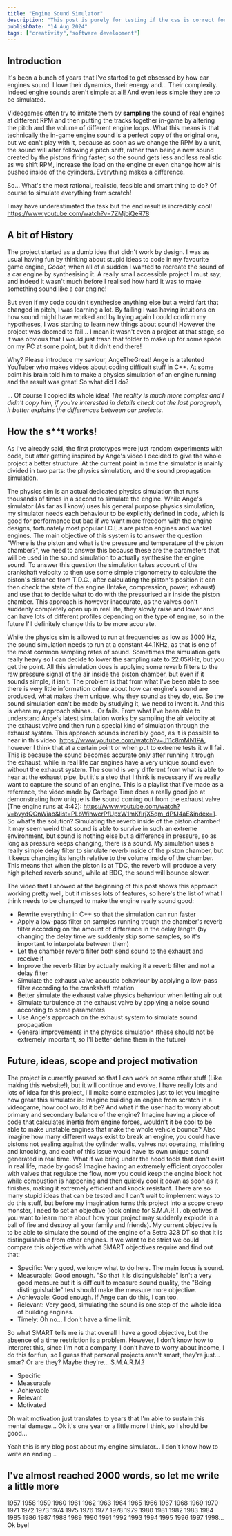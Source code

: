 ```yaml
---
title: "Engine Sound Simulator"
description: "This post is purely for testing if the css is correct for the title on the page"
publishDate: "14 Aug 2024"
tags: ["creativity","software development"]
---
```


## Introduction
It's been a bunch of years that I've started to get obsessed by how car engines sound. I love their dynamics, their energy and... Their complexity.
Indeed engine sounds aren't simple at all! And even less simple they are to be simulated.

Videogames often try to imitate them by **sampling** the sound of real engines at different RPM and then putting the tracks together in-game by altering the pitch and the volume of different engine loops. What this means is that technically the in-game engine sound is a perfect copy of the original one, but we can't play with it, because as soon as we change the RPM by a unit, the sound will alter following a pitch shift, rather than being a new sound created by the pistons firing faster, so the sound gets less and less realistic as we shift RPM, increase the load on the engine or even change how air is pushed inside of the cylinders.
Everything makes a difference.

So... What's the most rational, realistic, feasible and smart thing to do?
Of course to simulate everything from scratch!

I may have underestimated the task but the end result is incredibly cool!
https://www.youtube.com/watch?v=7ZMjbiQeR78

## A bit of History
The project started as a dumb idea that didn't work by design.
I was as usual having fun by thinking about stupid ideas to code in my favourite game engine, *Godot*, when all of a sudden I wanted to recreate the sound of a car engine by synthesising it. A really small accessible project I must say, and indeed it wasn't much before I realised how hard it was to make something sound like a car engine!

But even if my code couldn't synthesise anything else but a weird fart that changed in pitch, I was learning a lot. By failing I was having intuitions on how sound might have worked and by trying again I could confirm my hypotheses, I was starting to learn new things about sound! However the project was doomed to fail... I mean it wasn't even a project at that stage, so it was obvious that I would just trash that folder to make up for some space on my PC at some point, but it didn't end there!

Why? Please introduce my saviour, AngeTheGreat!
Ange is a talented YouTuber who makes videos about coding difficult stuff in C++.
At some point his brain told him to make a physics simulation of an engine running and the result was great! So what did I do?

... Of course I copied its whole idea!
*The reality is much more complex and I didn't copy him, if you're interested in details check out the last paragraph, it better explains the differences between our projects.*

## How the s\*\*t works!
As I've already said, the first prototypes were just random experiments with code, but after getting inspired by Ange's video I decided to give the whole project a better structure.
At the current point in time the simulator is mainly divided in two parts: the physics simulation, and the sound propagation simulation.

The physics sim is an actual dedicated physics simulation that runs thousands of times in a second to simulate the engine. While Ange's simulator (As far as I know) uses his general purpose physics simulation, my simulator needs each behaviour to be explicitly defined in code, which is good for performance but bad if we want more freedom with the engine designs, fortunately most popular I.C.E.s are piston engines and wankel engines.
The main objective of this system is to answer the question "Where is the piston and what is the pressure and temperature of the piston chamber?", we need to answer this because these are the parameters that will be used in the sound simulation to actually synthesise the engine sound. To answer this question the simulation takes account of the crankshaft velocity to then use some simple trigonometry to calculate the piston's distance from T.D.C., after calculating the piston's position it can then check the state of the engine (Intake, compression, power, exhaust) and use that to decide what to do with the pressurised air inside the piston chamber. This approach is however inaccurate, as the valves don't suddenly completely open up in real life, they slowly raise and lower and can have lots of different profiles depending on the type of engine, so in the future I'll definitely change this to be more accurate.

While the physics sim is allowed to run at frequencies as low as 3000 Hz, the sound simulation needs to run at a constant 44.1KHz, as that is one of the most common sampling rates of sound. Sometimes the simulation gets really heavy so I can decide to lower the sampling rate to 22.05KHz, but you get the point.
All this simulation does is applying some reverb filters to the raw pressure signal of the air inside the piston chamber, but even if it sounds simple, it isn't.
The problem is that from what I've been able to see there is very little information online about how car engine's sound are produced, what makes them unique, why they sound as they do, etc. So the sound simulation can't be made by studying it, we need to invent it.
And this is where my approach shines... Or fails.
From what I've been able to understand Ange's latest simulation works by sampling the air velocity at the exhaust valve and then run a special kind of simulation through the exhaust system.
This approach sounds incredibly good, as it is possible to hear in this video: https://www.youtube.com/watch?v=J11c8mMN1PA, however I think that at a certain point or when put to extreme tests it will fail.
This is because the sound becomes accurate only after running it trough the exhaust, while in real life car engines have a very unique sound even without the exhaust system. The sound is very different from what is able to hear at the exhaust pipe, but it's a step that I think is necessary if we really want to capture the sound of an engine.
This is a playlist that I've made as a reference, the video made by Garbage Time does a really good job at demonstrating how unique is the sound coming out from the exhaust valve (The engine runs at 4:42): https://www.youtube.com/watch?v=byydQGnWiao&list=PLbWihwcrPfUpxW1mKfIrjX5qm_dPfJ4aE&index=1.
So what's the solution? Simulating the reverb inside of the piston chamber! It may seem weird that sound is able to survive in such an extreme environment, but sound is nothing else but a difference in pressure, so as long as pressure keeps changing, there is a sound.
My simulation uses a really simple delay filter to simulate reverb inside of the piston chamber, but it keeps changing its length relative to the volume inside of the chamber. This means that when the piston is at TDC, the reverb will produce a very high pitched reverb sound, while at BDC, the sound will bounce slower.

The video that I showed at the beginning of this post shows this approach working pretty well, but it misses lots of features, so here's the list of what I think needs to be changed to make the engine really sound good:
- Rewrite everything in C++ so that the simulation can run faster
- Apply a low-pass filter on samples running trough the chamber's reverb filter according on the amount of difference in the delay length (by changing the delay time we suddenly skip some samples, so it's important to interpolate between them)
- Let the chamber reverb filter both send sound to the exhaust and receive it
- Improve the reverb filter by actually making it a reverb filter and not a delay filter
- Simulate the exhaust valve acoustic behaviour by applying a low-pass filter according to the crankshaft rotation
- Better simulate the exhaust valve physics behaviour when letting air out
- Simulate turbulence at the exhaust valve by applying a noise sound according to some parameters
- Use Ange's approach on the exhaust system to simulate sound propagation
- General improvements in the physics simulation (these should not be extremely important, so I'll better define them in the future)

## Future, ideas, scope and project motivation

The project is currently paused so that I can work on some other stuff (Like making this website!), but it will continue and evolve.
I have really lots and lots of idea for this project, I'll make some examples just to let you imagine how great this simulator is:
Imagine building an engine from scratch in a videogame, how cool would it be?
And what if the user had to worry about primary and secondary balance of the engine?
Imagine having a piece of code that calculates inertia from engine forces, wouldn't it be cool to be able to make unstable engines that make the whole vehicle bounce?
Also imagine how many different ways exist to break an engine, you could have pistons not sealing against the cylinder walls, valves not operating, misfiring and knocking, and each of this issue would have its own unique sound generated in real time.
What if we bring under the hood tools that don't exist in real life, made by gods? Imagine having an extremely efficient cryocooler with valves that regulate the flow, now you could keep the engine block hot while combustion is happening and then quickly cool it down as soon as it finishes, making it extremely efficient and knock resistant.
There are so many stupid ideas that can be tested and I can't wait to implement ways to do this stuff, but before my imagination turns this project into a scope creep monster, I need to set an objective (look online for S.M.A.R.T. objectives if you want to learn more about how your project may suddenly explode in a ball of fire and destroy all your family and friends).
My current objective is to be able to simulate the sound of the engine of a Setra 328 DT so that it is distinguishable from other engines.
If we want to be strict we could compare this objective with what SMART objectives require and find out that:
- Specific: Very good, we know what to do here. The main focus is sound.
- Measurable: Good enough. "So that it is distinguishable" isn't a very good measure but it is difficult to measure sound quality, the "Being distinguishable" test should make the measure more objective.
- Achievable: Good enough. If Ange can do this, I can too.
- Relevant: Very good, simulating the sound is one step of the whole idea of building engines.
- Timely: Oh no... I don't have a time limit.

So what SMART tells me is that overall I have a good objective, but the absence of a time restriction is a problem. However, I don't know how to interpret this, since I'm not a company, I don't have to worry about income, I do this for fun, so I guess that personal projects aren't smart, they're just... smar?
Or are they? Maybe they're... S.M.A.R.M.?
- Specific
- Measurable
- Achievable
- Relevant
- Motivated

Oh wait motivation just translates to years that I'm able to sustain this mental damage... Ok it's one year or a little more I think, so I should be good...

Yeah this is my blog post about my engine simulator... I don't know how to write an ending...

## I've almost reached 2000 words, so let me write a little more

1957 1958 1959 1960 1961 1962 1963 1964 1965 1966 1967 1968 1969 1970 1971 1972 1973 1974 1975 1976 1977 1978 1979 1980 1981 1982 1983 1984 1985 1986 1987 1988 1989 1990 1991 1992 1993 1994 1995 1996 1997 1998... Ok bye!
